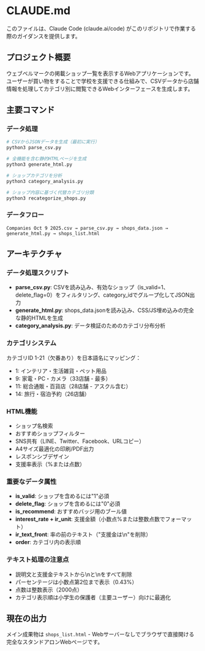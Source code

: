 # CLAUDE.md

このファイルは、Claude Code (claude.ai/code) がこのリポジトリで作業する際のガイダンスを提供します。

## プロジェクト概要

ウェブベルマークの掲載ショップ一覧を表示するWebアプリケーションです。ユーザーが買い物をすることで学校を支援できる仕組みで、CSVデータから店舗情報を処理してカテゴリ別に閲覧できるWebインターフェースを生成します。

## 主要コマンド

### データ処理
```bash
# CSVからJSONデータを生成（最初に実行）
python3 parse_csv.py

# 全機能を含む静的HTMLページを生成
python3 generate_html.py

# ショップカテゴリを分析
python3 category_analysis.py

# ショップ内容に基づく代替カテゴリ分類
python3 recategorize_shops.py
```

### データフロー
```
Companies Oct 9 2025.csv → parse_csv.py → shops_data.json → generate_html.py → shops_list.html
```

## アーキテクチャ

### データ処理スクリプト
- **parse_csv.py**: CSVを読み込み、有効なショップ（is_valid=1、delete_flag=0）をフィルタリング、category_idでグループ化してJSON出力
- **generate_html.py**: shops_data.jsonを読み込み、CSS/JS埋め込みの完全な静的HTMLを生成
- **category_analysis.py**: データ検証のためのカテゴリ分布分析

### カテゴリシステム
カテゴリID 1-21（欠番あり）を日本語名にマッピング：
- 1: インテリア・生活雑貨・ペット用品
- 9: 家電・PC・カメラ（33店舗 - 最多）
- 11: 総合通販・百貨店（28店舗 - アスクル含む）
- 14: 旅行・宿泊予約（26店舗）

### HTML機能
- ショップ名検索
- おすすめショップフィルター
- SNS共有（LINE、Twitter、Facebook、URLコピー）
- A4サイズ最適化の印刷/PDF出力
- レスポンシブデザイン
- 支援率表示（%または点数）

### 重要なデータ属性
- **is_valid**: ショップを含めるには"1"必須
- **delete_flag**: ショップを含めるには"0"必須
- **is_recommend**: おすすめバッジ用のブール値
- **interest_rate + ir_unit**: 支援金額（小数点%または整数点数でフォーマット）
- **ir_text_front**: 率の前のテキスト（"支援金は\n"を削除）
- **order**: カテゴリ内の表示順

### テキスト処理の注意点
- 説明文と支援金テキストから\nと\\nをすべて削除
- パーセンテージは小数点第2位まで表示（0.43%）
- 点数は整数表示（2000点）
- カテゴリ表示順は小学生の保護者（主要ユーザー）向けに最適化

## 現在の出力

メイン成果物は `shops_list.html` - Webサーバーなしでブラウザで直接開ける完全なスタンドアロンWebページです。
